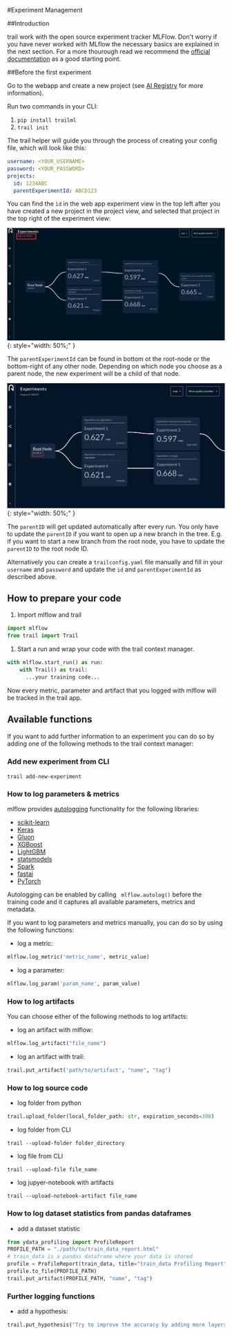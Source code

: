 #Experiment Management


##Introduction

trail work with the open source experiment tracker MLFlow. Don't worry if you have never worked with MLflow the necessary basics are explained in the next section. 
For a more thourough read we recommend the [official documentation](https://mlflow.org/docs/latest/index.html) as a good starting point.

##Before the first experiment

Go to the webapp and create a new project (see [AI Registry](AI_Registry.md) for more information).

Run two commands in your CLI:

1.  ```pip install trailml```
2.  ```trail init```
   
The trail helper will guide you through the process of creating your config file, which will look like this:

``` yaml
username: <YOUR_USERNAME>
password: <YOUR_PASSWORD>
projects:
  id: 1234ABC
  parentExperimentId: ABCD123
```
You can find the ```ìd``` in the web app experiment view in the top left after you have created a new project in the project view, and selected that project in the top right of the experiment view:

![ID_in_Flow](/ID_in_Flow.png){: style="width: 50%;" }

The ```parentExperimentId``` can be found in bottom ot the root-node or the bottom-right of any other node. Depending on which node you choose as a parent node, the new experiment will be a child of that node.

![parentID_in_Flow](/parent_ID_in_Flow.png){: style="width: 50%;" }

The ```parentID``` will get updated automatically after every run. You only have to update the ```parentID``` if you want to open up a new branch in the tree.
E.g. if you want to start a new branch from the root node, you have to update the ```parentID``` to the root node ID.

Alternatively you can create a ```trailconfig.yaml``` file manually and fill in your ```username``` and ```password``` and update the ```id``` and ```parentExperimentId``` as described above.


## How to prepare your code


1. Import mlflow and trail
``` python
import mlflow
from trail import Trail
```

1. Start a run and wrap your code with the trail context manager. 
``` python
with mlflow.start_run() as run:
    with Trail() as trail:
      ...your training code...
```

Now every metric, parameter and artifact that you logged with mlflow will be tracked in the trail app.

## Available functions
If you want to add further information to an experiment you can do so by adding one of the following methods to the trail context manager:

### Add new experiment from CLI 

``` shell
trail add-new-experiment
```

### How to log parameters & metrics

mlflow provides [autologging](https://mlflow.org/docs/latest/tracking.html#automatic-logging) functionality for the following libraries:

- [scikit-learn](https://mlflow.org/docs/latest/tracking.html#automatic-logging-from-scikit-learn)
- [Keras](https://mlflow.org/docs/latest/tracking.html#keras)
- [Gluon](https://mlflow.org/docs/latest/tracking.html#gluon)
- [XGBoost](https://mlflow.org/docs/latest/tracking.html#xgboost)
- [LightGBM](https://mlflow.org/docs/latest/tracking.html#lightgbm)
- [statsmodels](https://mlflow.org/docs/latest/tracking.html#statsmodels)
- [Spark](https://mlflow.org/docs/latest/tracking.html#spark)
- [fastai](https://mlflow.org/docs/latest/tracking.html#fastai)
- [PyTorch](https://mlflow.org/docs/latest/tracking.html#pytorch)

Autologging can be enabled by calling ``` mlflow.autolog()``` before the training code and it captures all available parameters, metrics and metadata.


If you want to log parameters and metrics manually, you can do so by using the following functions:

- log a metric:
``` python
mlflow.log_metric('metric_name', metric_value)
```
- log a parameter:
``` python
mlflow.log_param('param_name', param_value)
```

### How to log artifacts
You can choose either of the following methods to log artifacts:

- log an artifact with mlflow:
``` python
mlflow.log_artifact("file_name")
```
  
- log an artifact with trail:
``` python
trail.put_artifact('path/to/artifact', "name", "tag")
```


### How to log source code

- log folder from python

``` python
trail.upload_folder(local_folder_path: str, expiration_seconds=300)
```

- log folder from CLI

``` shell
trail --upload-folder folder_directory
```

- log file from CLI

``` shell
trail --upload-file file_name

```
- log jupyer-notebook with artifacts

``` shell
trail --upload-notebook-artifact file_name

```

### How to log dataset statistics from pandas dataframes

- add a dataset statistic
``` python
from ydata_profiling import ProfileReport
PROFILE_PATH = "./path/to/train_data_report.html"
# train_data is a pandas dataframe where your data is stored
profile = ProfileReport(train_data, title="train_data Profiling Report")
profile.to_file(PROFILE_PATH)
trail.put_artifact(PROFILE_PATH, "name", "tag")
```

### Further logging functions

- add a hypothesis:
``` python
trail.put_hypothesis("Try to improve the accuracy by adding more layers to the model")
```